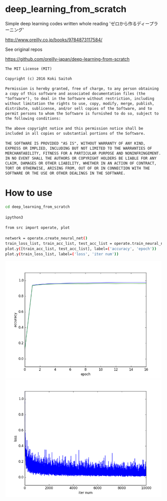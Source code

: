 # deep_learning_from_scratch

Simple deep learning codes written whole reading 'ゼロから作るディープラーニング'

<http://www.oreilly.co.jp/books/9784873117584/>

See original repos

<https://github.com/oreilly-japan/deep-learning-from-scratch>

```license
The MIT License (MIT)

Copyright (c) 2016 Koki Saitoh

Permission is hereby granted, free of charge, to any person obtaining a copy of this software and associated documentation files (the "Software"), to deal in the Software without restriction, including without limitation the rights to use, copy, modify, merge, publish, distribute, sublicense, and/or sell copies of the Software, and to permit persons to whom the Software is furnished to do so, subject to the following conditions:

The above copyright notice and this permission notice shall be included in all copies or substantial portions of the Software.

THE SOFTWARE IS PROVIDED "AS IS", WITHOUT WARRANTY OF ANY KIND, EXPRESS OR IMPLIED, INCLUDING BUT NOT LIMITED TO THE WARRANTIES OF MERCHANTABILITY, FITNESS FOR A PARTICULAR PURPOSE AND NONINFRINGEMENT. IN NO EVENT SHALL THE AUTHORS OR COPYRIGHT HOLDERS BE LIABLE FOR ANY CLAIM, DAMAGES OR OTHER LIABILITY, WHETHER IN AN ACTION OF CONTRACT, TORT OR OTHERWISE, ARISING FROM, OUT OF OR IN CONNECTION WITH THE SOFTWARE OR THE USE OR OTHER DEALINGS IN THE SOFTWARE.
```

# How to use

```bash
cd deep_learning_from_scratch

ipython3

from src import operate, plot

network = operate.create_neural_net()
train_loss_list, train_acc_list, test_acc_list = operate.train_neural_net(network)
plot.y([train_acc_list, test_acc_list], label=('accuracy', 'epoch'))
plot.y(train_loss_list, label=('loss', 'iter num'))
```
![acc_vs_epoch](result/acc_vs_epoch.png "acc_vs_epoch")
![loss_vs_iter_num](result/loss_vs_iter_num.png "loss_vs_iter_num")
